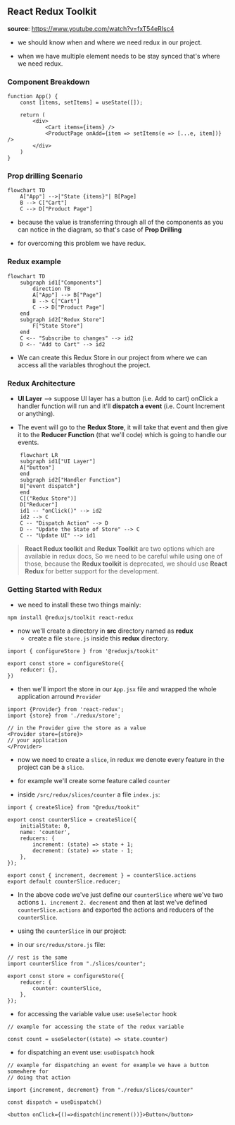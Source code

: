 ## React Redux Toolkit

**source**: https://www.youtube.com/watch?v=fxT54eRIsc4

- we should know when and where we need redux in our project.

- when we have multiple element needs to be stay synced that's where we need redux.

### Component Breakdown

```
function App() {
    const [items, setItems] = useState([]);

    return (
        <div>
            <Cart items={items} />
            <ProductPage onAdd={item => setItems(e => [...e, item])} />
        </div>
    )
}
```

### Prop drilling Scenario

```mermaid
flowchart TD
    A["App"] -->|"State {items}"| B[Page]
    B --> C["Cart"]
    C --> D["Product Page"]
```

- because the value is transferring through all of the components as you can notice in
  the diagram, so that's case of **Prop Drilling**

- for overcoming this problem we have redux.

### Redux example

```mermaid
flowchart TD
    subgraph id1["Components"]
        direction TB
        A["App"] --> B["Page"]
        B --> C["Cart"]
        C --> D["Product Page"]
    end
    subgraph id2["Redux Store"]
        F["State Store"]
    end
    C <-- "Subscribe to changes" --> id2
    D <-- "Add to Cart" --> id2
```

- We can create this Redux Store in our project from where we can access all the variables
  throghout the project.

### Redux Architecture

- **UI Layer** --> suppose UI layer has a button (i.e. Add to cart) onClick a handler
  function will run and it'll **dispatch a event** (i.e. Count Increment or anything).

- The event will go to the **Redux Store**, it will take that event and then give it to
  the **Reducer Function** (that we'll code) which is going to handle our events.

```mermaid
    flowchart LR
    subgraph id1["UI Layer"]
    A["button"]
    end
    subgraph id2["Handler Function"]
    B["event dispatch"]
    end
    C[("Redux Store")]
    D["Reducer"]
    id1 -- "onClick()" --> id2
    id2 --> C
    C -- "Dispatch Action" --> D
    D -- "Update the State of Store" --> C
    C -- "Update UI" --> id1
```

> **React Redux toolkit** and **Redux Toolkit** are two options which are available
> in redux docs, So we need to be careful while using one of those, because the **Redux
> toolkit** is deprecated, we should use **React Redux** for better support for the
> development.

### Getting Started with Redux

- we need to install these two things mainly:

```
npm install @reduxjs/toolkit react-redux
```

- now we'll create a directory in **src** directory named as **redux**
  - create a file `store.js` inside this **redux** directory.

```
import { configureStore } from '@reduxjs/tookit'

export const store = configureStore({
    reducer: {},
})
```

- then we'll import the store in our `App.jsx` file and wrapped the whole application
  arround `Provider`

```
import {Provider} from 'react-redux';
import {store} from './redux/store';

// in the Provider give the store as a value
<Provider store={store}>
// your application
</Provider>
```

- now we need to create a `slice`, in redux we denote every feature in the project can
  be a `slice`.

- for example we'll create some feature called `counter`

- inside `/src/redux/slices/counter` a file `index.js`:

```
import { createSlice} from "@redux/tookit"

export const counterSlice = createSlice({
    initialState: 0,
    name: 'counter',
    reducers: {
        increment: (state) => state + 1;
        decrement: (state) => state - 1;
    },
});

export const { increment, decrement } = counterSlice.actions
export default counterSlice.reducer;
```

- In the above code we've just define our `counterSlice` where we've two actions `1. increment`
  `2. decrement` and then at last we've defined `counterSlice.actions` and exported the
  actions and reducers of the `counterSlice`.

- using the `counterSlice` in our project:

- in our `src/redux/store.js` file:

```
// rest is the same
import counterSlice from "./slices/counter";

export const store = configureStore({
    reducer: {
        counter: counterSlice,
    },
});
```

- for accessing the variable value use: `useSelector` hook

```
// example for accessing the state of the redux variable

const count = useSelector((state) => state.counter)
```

- for dispatching an event use: `useDispatch` hook

```
// example for dispatching an event for example we have a button somewhere for
// doing that action

import {increment, decrement} from "./redux/slices/counter"

const dispatch = useDispatch()

<button onClick={()=>dispatch(increment())}>Button</button>
```
